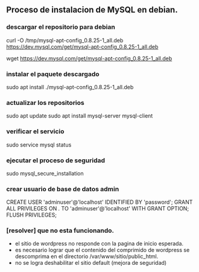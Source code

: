 ## Proceso de instalacion de MySQL en debian.

### descargar el repositorio para debian

curl -O /tmp/mysql-apt-config_0.8.25-1_all.deb https://dev.mysql.com/get/mysql-apt-config_0.8.25-1_all.deb

wget https://dev.mysql.com/get/mysql-apt-config_0.8.25-1_all.deb

### instalar el paquete descargado

sudo apt install ./mysql-apt-config_0.8.25-1_all.deb

### actualizar los repositorios

sudo apt update
sudo apt install mysql-server mysql-client

### verificar el servicio

sudo service mysql status

### ejecutar el proceso de seguridad

sudo mysql_secure_installation

### crear usuario de base de datos admin

CREATE USER 'adminuser'@'localhost' IDENTIFIED BY 'password';
GRANT ALL PRIVILEGES ON *.* TO 'adminuser'@'localhost' WITH GRANT OPTION;
FLUSH PRIVILEGES;

### [resolver] que no esta funcionando.
* el sitio de wordpress no responde con la pagina de inicio esperada.
* es necesario lograr que el contenido del comprimido de wordpress se descomprima en el directorio /var/www/sitio/public_html.
* no se logra deshabilitar el sitio default (mejora de seguridad)